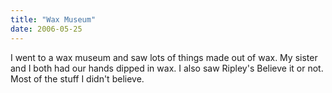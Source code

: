 ```yaml
---
title: "Wax Museum"
date: 2006-05-25
---
```


I went to a wax museum and saw lots of things made out of wax.  My sister and I both had our hands dipped in wax.  I also saw Ripley's Believe it or not.  Most of the stuff I didn't believe.
